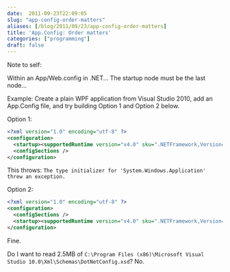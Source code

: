 ```yaml
---
date:  2011-09-23T22:09:05
slug: "app-config-order-matters"
aliases: [/blog/2011/09/23/app-config-order-matters]
title: 'App.Config: Order matters'
categories: ["programming"]
draft: false
---
```


Note to self:

Within an App/Web.config in .NET... The startup node must be the last node...

Example: Create a plain WPF application from Visual Studio 2010, add an App.Config file, and try building Option 1 and Option 2 below.

Option 1:

``` xml
<?xml version="1.0" encoding="utf-8" ?>
<configuration>
  <startup><supportedRuntime version="v4.0" sku=".NETFramework,Version=v4.0"/></startup>
  <configSections />
</configuration>
```

This throws: `The type initializer for 'System.Windows.Application' threw an exception.`

Option 2:

``` xml
<?xml version="1.0" encoding="utf-8" ?>
<configuration>
  <configSections />
  <startup><supportedRuntime version="v4.0" sku=".NETFramework,Version=v4.0"/></startup>
</configuration>
```

Fine.

Do I want to read 2.5MB of `C:\Program Files (x86)\Microsoft Visual Studio 10.0\Xml\Schemas\DotNetConfig.xsd`? No.
